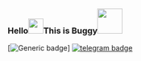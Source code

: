 ### Hello<img src="https://github.com/svr666/svr666/blob/master/gifs/Hi.gif" width="30px">This is Buggy<img src="https://media.giphy.com/media/12oufCB0MyZ1Go/giphy.gif" width="50">


[![Generic badge](https://img.shields.io/badge/ReachMe-@-<COLOR>.svg)] [![telegram badge](https://img.shields.io/badge/buggy-30302f?style=flat&logo=telegram)](https://telegram.dog/CosmicBug)
